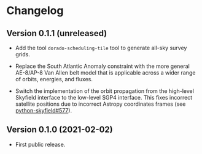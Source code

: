 # Changelog

## Version 0.1.1 (unreleased)

-   Add the tool ``dorado-scheduling-tile`` tool to generate all-sky survey
    grids.

-   Replace the South Atlantic Anomaly constraint with the more general
    AE-8/AP-8 Van Allen belt model that is applicable across a wider range of
    orbits, energies, and fluxes.

-   Switch the implementation of the orbit propagation from the high-level
    Skyfield interface to the low-level SGP4 interface. This fixes incorrect
    satellite positions due to incorrect Astropy coordinates frames (see
    [python-skyfield#577](https://github.com/skyfielders/python-skyfield/issues/577)).

## Version 0.1.0 (2021-02-02)

-   First public release.
